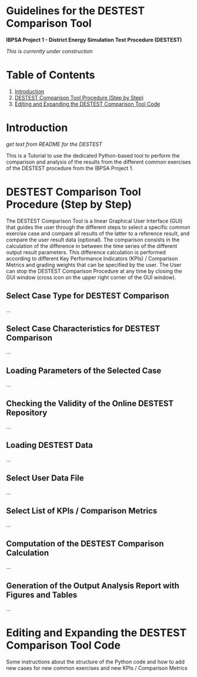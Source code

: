# Guidelines for the DESTEST Comparison Tool

**IBPSA Project 1 - District Energy Simulation Test Procedure (DESTEST)**

*This is currently under construction*

# Table of Contents

1. [Introduction](#introduction)
2. [DESTEST Comparison Tool Procedure (Step by Step)](#destest-comparison-tool-procedure-step-by-step)
3. [Editing and Expanding the DESTEST Comparison Tool Code](#editing-and-expanding-the-destest-comparison-tool-code)

# Introduction

*get text from README for the DESTEST*

This is a Tutorial to use the dedicated Python-based tool to perform the comparison and analysis of the results from the different common exercises of the DESTEST procedure from the IBPSA Project 1. 

# DESTEST Comparison Tool Procedure (Step by Step)

The DESTEST Comparison Tool is a linear Graphical User Interface (GUI) that guides the user through the different steps to select a specific common exercise case and compare all results of the latter to a reference result, and compare the user result data (optional).
The comparison consists in the calculation of the difference in between the time series of the different output result parameters. This difference calculation is performed according to different Key Performance Indicators (KPIs) / Comparison Metrics and grading weights that can be specified by the user.
The User can stop the DESTEST Comparison Procedure at any time by closing the GUI window (cross icon on the upper right corner of the GUI window).

## Select Case Type for DESTEST Comparison

...

## Select Case Characteristics for DESTEST Comparison

...

## Loading Parameters of the Selected Case

...

## Checking the Validity of the Online DESTEST Repository

...

## Loading DESTEST Data

...

## Select User Data File

...

## Select List of KPIs / Comparison Metrics

...

## Computation of the DESTEST Comparison Calculation

...

## Generation of the Output Analysis Report with Figures and Tables

...

# Editing and Expanding the DESTEST Comparison Tool Code

Some instructions about the structure of the Python code and how to add new cases for new common exercises and new KPIs / Comparison Metrics
